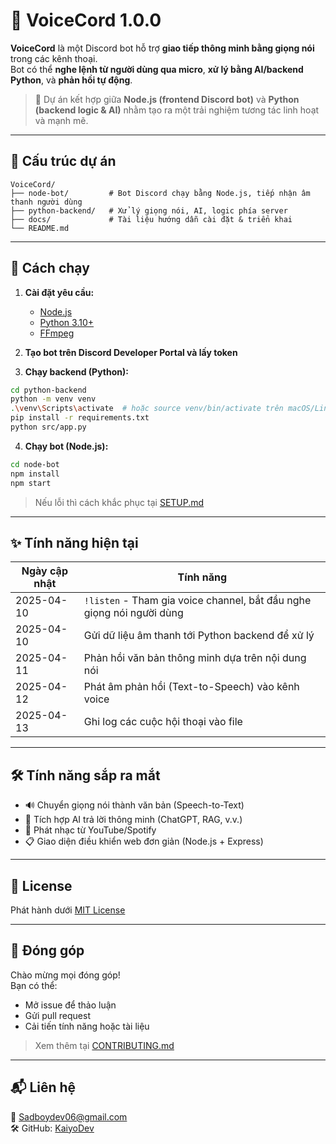 # 🎹 VoiceCord 1.0.0

**VoiceCord** là một Discord bot hỗ trợ **giao tiếp thông minh bằng giọng nói** trong các kênh thoại.  
Bot có thể **nghe lệnh từ người dùng qua micro**, **xử lý bằng AI/backend Python**, và **phản hồi tự động**.  

> 🧠 Dự án kết hợp giữa **Node.js (frontend Discord bot)** và **Python (backend logic & AI)** nhằm tạo ra một trải nghiệm tương tác linh hoạt và mạnh mẽ.

---

## 🧱 Cấu trúc dự án

```
VoiceCord/
├── node-bot/         # Bot Discord chạy bằng Node.js, tiếp nhận âm thanh người dùng
├── python-backend/   # Xử lý giọng nói, AI, logic phía server
├── docs/             # Tài liệu hướng dẫn cài đặt & triển khai
└── README.md
```

---

## 🚀 Cách chạy

1. **Cài đặt yêu cầu:**
   - [Node.js](https://nodejs.org/)
   - [Python 3.10+](https://www.python.org/)
   - [FFmpeg](https://ffmpeg.org/)

2. **Tạo bot trên Discord Developer Portal và lấy token**

3. **Chạy backend (Python):**
```bash
cd python-backend
python -m venv venv
.\venv\Scripts\activate  # hoặc source venv/bin/activate trên macOS/Linux
pip install -r requirements.txt
python src/app.py
```

4. **Chạy bot (Node.js):**
```bash
cd node-bot
npm install
npm start
```
> Nếu lỗi thì cách khắc phục tại [SETUP.md](https://github.com/KaiyoDev/VoiceCord/blob/main/docs/SETUP.md)
---

## ✨ Tính năng hiện tại

| Ngày cập nhật | Tính năng                                                                 |
|---------------|--------------------------------------------------------------------------|
| 2025-04-10    | `!listen` - Tham gia voice channel, bắt đầu nghe giọng nói người dùng    |
| 2025-04-10    | Gửi dữ liệu âm thanh tới Python backend để xử lý                        |
| 2025-04-11    | Phản hồi văn bản thông minh dựa trên nội dung nói                      |
| 2025-04-12    | Phát âm phản hồi (Text-to-Speech) vào kênh voice                        |
| 2025-04-13    | Ghi log các cuộc hội thoại vào file                                      |

---

## 🛠️ Tính năng sắp ra mắt

- 🔊 Chuyển giọng nói thành văn bản (Speech-to-Text)
- 🤖 Tích hợp AI trả lời thông minh (ChatGPT, RAG, v.v.)
- 🎵 Phát nhạc từ YouTube/Spotify
- 📋 Giao diện điều khiển web đơn giản (Node.js + Express)

---

## 📄 License

Phát hành dưới [MIT License](LICENSE)

---

## 🤝 Đóng góp

Chào mừng mọi đóng góp!  
Bạn có thể:
- Mở issue để thảo luận
- Gửi pull request
- Cải tiến tính năng hoặc tài liệu

> Xem thêm tại [CONTRIBUTING.md](https://github.com/KaiyoDev/VoiceCord/blob/main/docs/CONTRIBUTING.md)

---

## 📬 Liên hệ

📧 Sadboydev06@gmail.com  
🛠️ GitHub: [KaiyoDev](https://github.com/KaiyoDev)

